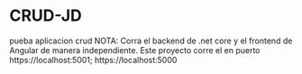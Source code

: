 # CRUD-JD
pueba aplicacion crud
NOTA: Corra el backend de .net core y el frontend de Angular de manera independiente.
Este proyecto corre el en puerto https://localhost:5001; https://localhost:5000
